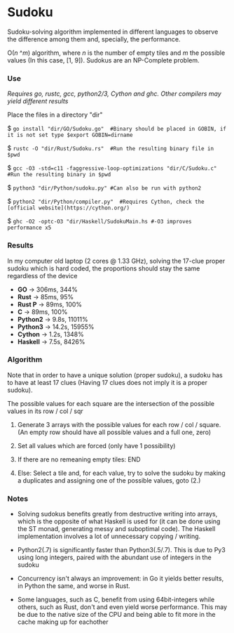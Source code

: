 # Sudoku
Sudoku-solving algorithm implemented in different languages to observe the difference among them and, specially, the performance.

O(_n_ ^_m_) algorithm, where _n_ is the number of empty tiles and _m_ the possible values (In this case, [1, 9]). Sudokus are an NP-Complete problem.

### Use
_Requires go, rustc, gcc, python2/3, Cython and ghc. Other compilers may yield different results_


Place the files in a directory "dir"

$ `go install "dir/GO/Sudoku.go"  #Binary should be placed in GOBIN, if it is not set type $export GOBIN=dirname`

$ `rustc -O "dir/Rust/Sudoku.rs"  #Run the resulting binary file in $pwd`

$ `gcc -O3 -std=c11 -faggressive-loop-optimizations "dir/C/Sudoku.c" #Run the resulting binary in $pwd`

$ `python3 "dir/Python/sudoku.py" #Can also be run with python2`

$ `python2 "dir/Python/compiler.py"  #Requires Cython, check the [official website](https://cython.org/)`

$ `ghc -O2 -optc-O3 "dir/Haskell/SudokuMain.hs #-O3 improves performance x5`
 

### Results
In my computer old laptop (2 cores @ 1.33 GHz), solving the 17-clue proper sudoku which is hard coded, the proportions should stay the same regardless of the device

  * **GO**     -> 306ms, 344%
  * **Rust**   -> 85ms, 95%
  * **Rust P** -> 89ms, 100%
  * **C**      -> 89ms, 100%
  * **Python2** -> 9.8s, 11011%
  * **Python3** -> 14.2s, 15955%
  * **Cython** -> 1.2s, 1348%
  * **Haskell** -> 7.5s, 8426%

### Algorithm
  Note that in order to have a unique solution (proper sudoku), a sudoku has to have at least 17 clues (Having 17 clues does not imply it is a proper sudoku).

  The possible values for each square are the intersection of the possible values in its row / col / sqr

  1. Generate 3 arrays with the possible values for each row / col / square. (An empty row should have all possible values and a full one, zero)

  2. Set all values which are forced (only have 1 possibility)

  3. If there are no remeaning empty tiles: END

  4. Else: Select a tile and, for each value, try to solve the sudoku by making a duplicates and assigning one of the possible values, goto (2.)


### Notes
  * Solving sudokus benefits greatly from destructive writing into arrays, which is the opposite of what Haskell is used for (it can be done using the ST monad, generating messy and suboptimal code). The Haskell implementation involves a lot of unnecessary copying / writing.

  * Python2(.7) is significantly faster than Python3(.5/.7). This is due to Py3 using long integers, paired with the abundant use of integers in the sudoku

  * Concurrency isn't always an improvement: in Go it yields better results, in Python the same, and worse in Rust.

  * Some languages, such as C, benefit from using 64bit-integers while others, such as Rust, don't and even yield worse performance. This may be due to the native size of the CPU and being able to fit more in the cache making up for eachother